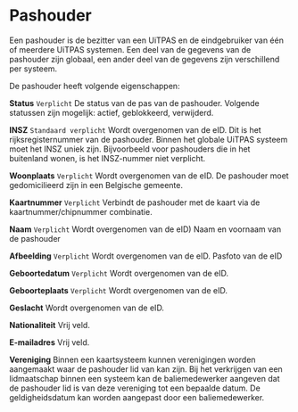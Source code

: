 ---
---

# Pashouder

Een pashouder is de bezitter van een UiTPAS en de eindgebruiker van één of meerdere UiTPAS systemen. Een deel van de gegevens van de pashouder zijn globaal, een ander deel van de gegevens zijn verschillend per systeem.

De pashouder heeft volgende eigenschappen:

**Status** ```Verplicht```
De status van de pas van de pashouder. Volgende statussen zijn mogelijk: actief, geblokkeerd, verwijderd.

**INSZ** ```Standaard verplicht```
Wordt overgenomen van de eID.
Dit is het rijksregisternummer van de pashouder. Binnen het globale UiTPAS systeem moet het INSZ uniek zijn. Bijvoorbeeld voor pashouders die in het buitenland wonen, is het INSZ-nummer niet verplicht.

**Woonplaats** ```Verplicht```
Wordt overgenomen van de eID. De pashouder moet gedomicilieerd zijn in een Belgische gemeente.

**Kaartnummer** ```Verplicht```
Verbindt de pashouder met de kaart via de kaartnummer/chipnummer combinatie.

**Naam** ```Verplicht```
Wordt overgenomen van de eID) Naam en voornaam van de pashouder

**Afbeelding** ```Verplicht```
Wordt overgenomen van de eID. Pasfoto van de eID

**Geboortedatum** ```Verplicht```
Wordt overgenomen van de eID.

**Geboorteplaats** ```Verplicht```
Wordt overgenomen van de eID.

**Geslacht**
Wordt overgenomen van de eID.

**Nationaliteit**
Vrij veld.

**E-mailadres**
Vrij veld.

**Vereniging**
Binnen een kaartsysteem kunnen verenigingen worden aangemaakt waar de pashouder lid van kan zijn. Bij het verkrijgen van een lidmaatschap binnen een systeem kan de baliemedewerker aangeven dat de pashouder lid is van deze vereniging tot een bepaalde datum. De geldigheidsdatum kan worden aangepast door een baliemedewerker.
